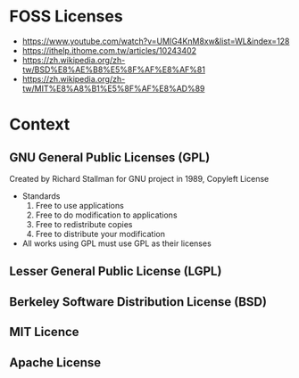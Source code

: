 # FOSS Licenses

- https://www.youtube.com/watch?v=UMIG4KnM8xw&list=WL&index=128
- https://ithelp.ithome.com.tw/articles/10243402
- https://zh.wikipedia.org/zh-tw/BSD%E8%AE%B8%E5%8F%AF%E8%AF%81
- https://zh.wikipedia.org/zh-tw/MIT%E8%A8%B1%E5%8F%AF%E8%AD%89

# Context

## GNU General Public Licenses (GPL)

Created by Richard Stallman for GNU project in 1989, Copyleft License

- Standards
  1. Free to use applications
  1. Free to do modification to applications
  1. Free to redistribute copies
  1. Free to distribute your modification
- All works using GPL must use GPL as their licenses

## Lesser General Public License (LGPL)

## Berkeley Software Distribution License (BSD)

## MIT Licence

## Apache License
